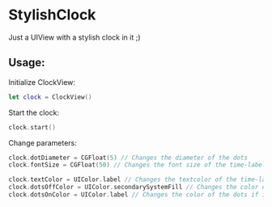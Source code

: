 # StylishClock

Just a UIView with a stylish clock in it ;)

## Usage:

Initialize ClockView:
```swift
let clock = ClockView()
```

Start the clock:
```swift
clock.start()
```

Change parameters:
```swift
clock.dotDiameter = CGFloat(5) // Changes the diameter of the dots
clock.fontSize = CGFloat(50) // Changes the font size of the time-label

clock.textColor = UIColor.label // Changes the textcolor of the time-label
clock.dotsOffColor = UIColor.secondarySystemFill // Changes the color of the dots if in off-state
clock.dotsOnColor = UIColor.label // Changes the color of the dots if in on-state
```
